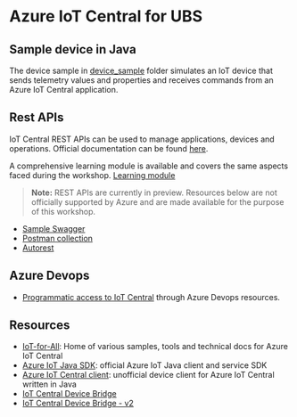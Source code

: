 # Azure IoT Central for UBS

## Sample device in Java
The device sample in [device_sample](./device_sample) folder simulates an IoT device that sends telemetry values and properties and receives commands from an Azure IoT Central application.

## Rest APIs
IoT Central REST APIs can be used to manage applications, devices and operations.
Official documentation can be found [here](https://docs.microsoft.com/en-us/rest/api/iotcentral/).

A comprehensive learning module is available and covers the same aspects faced during the workshop.
[Learning module](https://docs.microsoft.com/en-us/learn/modules/manage-iot-central-apps-with-rest-api/)

>**Note:** REST APIs are currently in preview. Resources below are not officially supported by Azure and are made available for the purpose of this workshop.

- [Sample Swagger](./swagger.json)
- [Postman collection](./postman_collection.json)
- [Autorest](https://github.com/Azure/AutoRest)


## Azure Devops
- [Programmatic access to IoT Central](https://github.com/quervernetzt/azure-resource-management) through Azure Devops resources.
## Resources

- [IoT-for-All](https://github.com/iot-for-all): Home of various samples, tools and technical docs for Azure IoT Central
- [Azure IoT Java SDK](https://github.com/Azure/azure-iot-sdk-java): official Azure IoT Java client and service SDK
- [Azure IoT Central client](https://github.com/lucadruda/iotc-java-device-client): unofficial device client for Azure IoT Central written in Java
- [IoT Central Device Bridge](https://github.com/Azure/iotc-device-bridge)
- [IoT Central Device Bridge - v2](https://github.com/iot-for-all/iotc-device-bridge)
